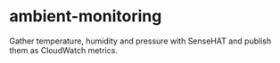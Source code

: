 # ambient-monitoring

Gather temperature, humidity and pressure with SenseHAT and publish them as CloudWatch metrics.
